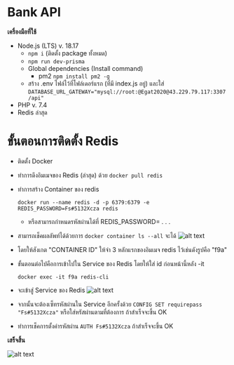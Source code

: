 # Bank API
**เครื่องมือที่ใช้**
- Node.js (LTS) v. 18.17
	- `npm i` (ติดตั้ง package ทั้งหมด)
	- `npm run dev-prisma`
	- Global dependencies (Install command)
		- pm2 `npm install pm2 -g`
	- สร้าง .env ไฟล์ไว้ที่โฟล์เดอร์แรก (ที่มี index.js อยู่) และใส่
		 `DATABASE_URL_GATEWAY="mysql://root:@Egat2020@43.229.79.117:3307/api"`
- PHP v. 7.4
- Redis ล่าสุด

# ขั้นตอนการติดตั้ง Redis
- ติดตั้ง Docker 
- ทำการดึงอิมเมจของ Redis (ล่าสุด) ด้วย `docker pull redis`
- ทำการสร้าง Container ของ redis

	`docker run --name redis -d -p 6379:6379 -e REDIS_PASSWORD=Fs#5132Xcza redis`
	- หรือสามารถกำหนดรหัสผ่านได้ที่ REDIS_PASSWORD= . . .
- สามารถเช็คผลลัพท์ได้ด้วยการ `docker container ls --all` จะได้
![alt text](https://i.imgur.com/leMADya.png)
- โดยให้สังเกต "CONTAINER ID" ให้จำ 3 หลักแรกของอิมเมจ redis ไว้เช่นดังรูปคือ "f9a"
- ขั้นตอนต่อไปคือการเข้าไปใน Service ของ Redis โดยให้ใส่ id ก่อนหน้านี้หลัง -it 

	`docker exec -it f9a redis-cli` 
- จะเข้าสู่ Service ของ Redis ![alt text](https://i.imgur.com/WF7hv1a.png)
- จากนั้นจะต้องเซ็ทรหัสผ่านใน Service อีกครั้งด้วย `CONFIG SET requirepass "Fs#5132Xcza"` หรือใส่หรัสผ่านตามที่ต้องการ ถ้าสำเร็จจะขึ้น OK
- ทำการเช็คการตั้งค่ารหัสผ่าน `AUTH Fs#5132Xcza` ถ้าสำเร็จจะขึ้น OK

**เสร็จสิ้น**
  
![alt text](https://i.imgur.com/m1lYLMf.png)
